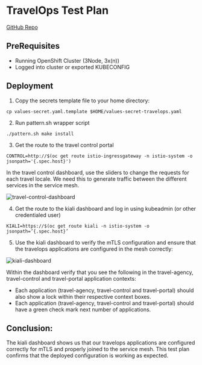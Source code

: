 # TravelOps Test Plan

[GitHub Repo](https://github.com/validatedpatterns-sandbox/travelops)

## PreRequisites

- Running OpenShift Cluster (3Node, 3x(n))
- Logged into cluster or exported KUBECONFIG


## Deployment

1. Copy the secrets template file to your home directory:

```shell
cp values-secret.yaml.template $HOME/values-secret-travelops.yaml
```

2. Run pattern.sh wrapper script

```shell
./pattern.sh make install
```

3. Get the route to the travel control portal

```shell
CONTROL=http://$(oc get route istio-ingressgateway -n istio-system -o jsonpath='{.spec.host}')
```

In the travel control dashboard, use the sliders to change the requests for each travel locale. We need this to generate traffic
between the different services in the service mesh.

![travel-control-dashboard](https://validatedpatterns.io/images/travelops/ossm-travelops-controlapp.png)

4. Get the route to the kiali dashboard and log in using kubeadmin (or other credentialed user)

```shell
KIALI=https://$(oc get route kiali -n istio-system -o jsonpath=’{.spec.host}’
```

5. Use the kiali dashboard to verify the mTLS configuration and ensure that the travelops applications are configured in the mesh correctly:

![kiali-dashboard](https://validatedpatterns.io/images/travelops/ossm-kiali-db-arrows.png)

 Within the dashboard verify that you see the following in the travel-agency, travel-control and travel-portal application contexts:
  - Each application (travel-agency, travel-control and travel-portal) should also show a lock within their respective context boxes.
  - Each application (travel-agency, travel-control and travel-portal) should have a green check mark next number of applications.

## Conclusion:
The kiali dashboard shows us that our travelops applications are configured correctly for mTLS and properly joined to the service mesh. This test plan confirms that the deployed configuration is working as expected. 
